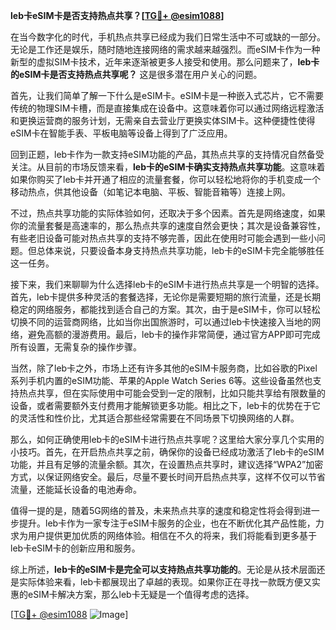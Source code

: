 **leb卡eSIM卡是否支持热点共享？[[TG💪+ @esim1088](https://t.me/s/esim1088)]**

在当今数字化的时代，手机热点共享已经成为我们日常生活中不可或缺的一部分。无论是工作还是娱乐，随时随地连接网络的需求越来越强烈。而eSIM卡作为一种新型的虚拟SIM卡技术，近年来逐渐被更多人接受和使用。那么问题来了，**leb卡的eSIM卡是否支持热点共享呢？** 这是很多潜在用户关心的问题。

首先，让我们简单了解一下什么是eSIM卡。eSIM卡是一种嵌入式芯片，它不需要传统的物理SIM卡槽，而是直接集成在设备中。这意味着你可以通过网络远程激活和更换运营商的服务计划，无需亲自去营业厅更换实体SIM卡。这种便捷性使得eSIM卡在智能手表、平板电脑等设备上得到了广泛应用。

回到正题，leb卡作为一款支持eSIM功能的产品，其热点共享的支持情况自然备受关注。从目前的市场反馈来看，**leb卡的eSIM卡确实支持热点共享功能**。这意味着如果你购买了leb卡并开通了相应的流量套餐，你可以轻松地将你的手机变成一个移动热点，供其他设备（如笔记本电脑、平板、智能音箱等）连接上网。

不过，热点共享功能的实际体验如何，还取决于多个因素。首先是网络速度，如果你的流量套餐是高速率的，那么热点共享的速度自然会更快；其次是设备兼容性，有些老旧设备可能对热点共享的支持不够完善，因此在使用时可能会遇到一些小问题。但总体来说，只要设备本身支持热点共享功能，leb卡的eSIM卡完全能够胜任这一任务。

接下来，我们来聊聊为什么选择leb卡的eSIM卡进行热点共享是一个明智的选择。首先，leb卡提供多种灵活的套餐选择，无论你是需要短期的旅行流量，还是长期稳定的网络服务，都能找到适合自己的方案。其次，由于是eSIM卡，你可以轻松切换不同的运营商网络，比如当你出国旅游时，可以通过leb卡快速接入当地的网络，避免高额的漫游费用。最后，leb卡的操作非常简便，通过官方APP即可完成所有设置，无需复杂的操作步骤。

当然，除了leb卡之外，市场上还有许多其他的eSIM卡服务商，比如谷歌的Pixel系列手机内置的eSIM功能、苹果的Apple Watch Series 6等。这些设备虽然也支持热点共享，但在实际使用中可能会受到一定的限制，比如只能共享给有限数量的设备，或者需要额外支付费用才能解锁更多功能。相比之下，leb卡的优势在于它的灵活性和性价比，尤其适合那些经常需要在不同场景下切换网络的人群。

那么，如何正确使用leb卡的eSIM卡进行热点共享呢？这里给大家分享几个实用的小技巧。首先，在开启热点共享之前，确保你的设备已经成功激活了leb卡的eSIM功能，并且有足够的流量余额。其次，在设置热点共享时，建议选择“WPA2”加密方式，以保证网络安全。最后，尽量不要长时间开启热点共享，这样不仅可以节省流量，还能延长设备的电池寿命。

值得一提的是，随着5G网络的普及，未来热点共享的速度和稳定性将会得到进一步提升。leb卡作为一家专注于eSIM卡服务的企业，也在不断优化其产品性能，力求为用户提供更加优质的网络体验。相信在不久的将来，我们将能看到更多基于leb卡eSIM卡的创新应用和服务。

综上所述，**leb卡的eSIM卡是完全可以支持热点共享功能的**。无论是从技术层面还是实际体验来看，leb卡都展现出了卓越的表现。如果你正在寻找一款既方便又实惠的eSIM卡解决方案，那么leb卡无疑是一个值得考虑的选择。

[[TG💪+ @esim1088](https://t.me/s/esim1088) ![Image](https://i.postimg.cc/4NQfJmqS/Snipaste-2025-05-13-00-14-12.png)]